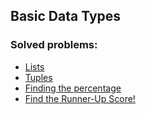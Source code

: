 ## Basic Data Types
    
### Solved problems:

* [Lists](lists)
* [Tuples](tuples)
* [Finding the percentage](finding-the-percentage)
* [Find the Runner-Up Score!](find-the-runner-up-score)